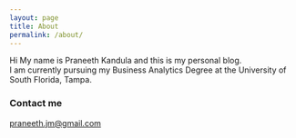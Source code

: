 ```yaml
---
layout: page
title: About
permalink: /about/
---
```


Hi My name is Praneeth Kandula and this is my personal blog. <br>
I am currently pursuing my Business Analytics Degree at the University of South Florida, Tampa.

### Contact me

[praneeth.jm@gmail.com](mailto:email@domain.com)
